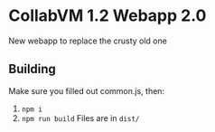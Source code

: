# CollabVM 1.2 Webapp 2.0
New webapp to replace the crusty old one

## Building
Make sure you filled out common.js, then:
1. `npm i`
2. `npm run build`
Files are in `dist/`
